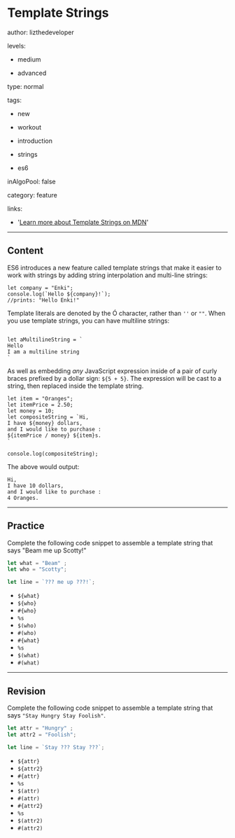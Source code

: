 # Template Strings
author: lizthedeveloper

levels:

  - medium

  - advanced

type: normal

tags:

  - new

  - workout

  - introduction

  - strings

  - es6

inAlgoPool: false

category: feature

links:

  - '[Learn more about Template Strings on MDN](https://developer.mozilla.org/en-US/docs/Web/JavaScript/Reference/Template_literals)'

---
## Content

ES6 introduces a new feature called template strings that make it easier to work with strings by adding string interpolation and multi-line strings:

```
let company = "Enki";
console.log(`Hello ${company}!`);
//prints: "Hello Enki!"
```

Template literals are denoted by the O&#769; character, rather than `''` or `""`. When you use template strings, you can have multiline strings:

```

let aMultilineString = `
Hello
I am a multiline string
`

```

As well as embedding _any_ JavaScript expression inside of a pair of curly braces prefixed by a dollar sign: `${5 + 5}`. The expression will be cast to a string, then replaced inside the template string.

```
let item = "Oranges";
let itemPrice = 2.50;
let money = 10;
let compositeString = `Hi,
I have ${money} dollars,
and I would like to purchase :
${itemPrice / money} ${item}s.
`

console.log(compositeString);
```

The above would output:

```
Hi,
I have 10 dollars,
and I would like to purchase :
4 Oranges.
```

---
## Practice

Complete the following code snippet to assemble a template string that says "Beam me up Scotty!"

```javascript
let what = "Beam" ;
let who = "Scotty";

let line = `??? me up ???!`;

```
* `${what}`
* `${who}`
* `#{who}`
* `%s`
* `$(who)`
* `#(who)`
* `#{what}`
* `%s`
* `$(what)`
* `#(what)`

---
## Revision

Complete the following code snippet to assemble a template string that says `"Stay Hungry Stay Foolish"`.

```javascript
let attr = "Hungry" ;
let attr2 = "Foolish";

let line = `Stay ??? Stay ???`;

```
* `${attr}`
* `${attr2}`
* `#{attr}`
* `%s`
* `$(attr)`
* `#(attr)`
* `#{attr2}`
* `%s`
* `$(attr2)`
* `#(attr2)`
